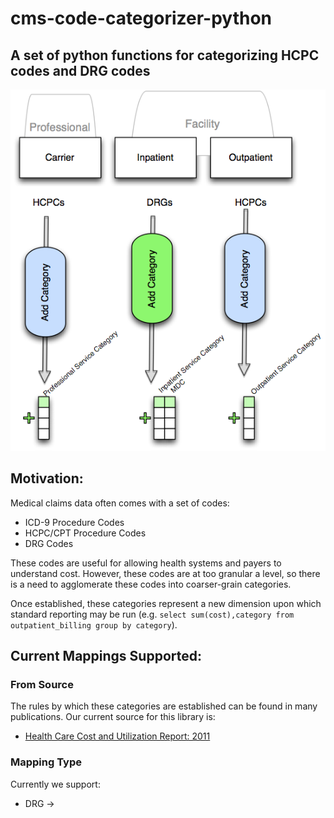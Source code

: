 # cms-code-categorizer-python
##  A set of python functions for categorizing HCPC codes and DRG codes

![ explanation ](cms-categorizer.png)

## Motivation:
Medical claims data often comes with a set of codes:
  * ICD-9 Procedure Codes
  * HCPC/CPT Procedure Codes
  * DRG Codes

These codes are useful for allowing health systems and payers to understand cost.
However, these codes are at too granular a level, so there is a need to agglomerate
these codes into coarser-grain categories.

Once established, these categories represent a new dimension upon which standard reporting
may be run (e.g. `select sum(cost),category from outpatient_billing group by category`).


## Current Mappings Supported:
### From Source
The rules by which these categories are established can be found in many publications.  Our current source for this library is: 
  * [Health Care Cost and Utilization Report: 2011](http://www.healthcostinstitute.org/files/HCCI_HCCUR2011.pdf)

### Mapping Type
Currently we support:
  * DRG -> 

